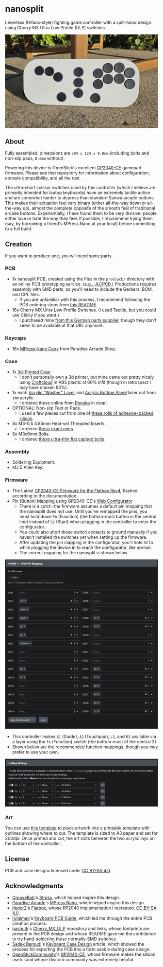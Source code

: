 # nanosplit

Leverless (Hitbox-style) fighting game controller with a split-hand design using Cherry MX Ultra Low Profile (ULP) switches.

![Front view of the nanosplit controller](./images/controller.png)

## About

Fully assembled, dimensions are `304 x 124 x 9.8mm` (including bolts and non-slip pads, `8.6mm` without).

Powering this device is OpenStick's excellent [GP2040-CE](https://github.com/OpenStickCommunity/GP2040-CE) gamepad firmware. Please see that repository for information about configuration, console compatibility, and all the rest.

The ultra-short scissor switches used by this controller (which I believe are primarily intended for laptop keyboards) have an extremely tactile action and are somewhat harder to depress than standard Sanwa arcade buttons. This makes their actuation feel very binary (either all-the-way down or all-the-way up), almost the complete opposite of the smooth feel of traditional arcade buttons. Experientially, I have found them to be very divisive: people either love or hate the way they feel. If possible, I recommend trying them (say, by borrowing a friend's MPress Nano at your local) before committing to a full build.

## Creation

If you want to produce one, you will need some parts.

### PCB

- 1x nanosplit PCB, created using the files in the `prod/pcb/` directory with an online PCB prototyping service. (e.g., [JLCPCB](https://jlcpcb.com/).) Productions requires assembly with SMD parts, so you'll need to include the Gerbers, BOM, and CPL files.
  - If you are unfamiliar with this process, I recommend following the PCB ordering steps from [this README](https://github.com/AlpenmeisterCustoms/MeisterboxS).
- 16x Cherry MX Ultra Low Profile Switches. (I used Tactile, but you could use Clicky if you want.)
  - I purchased mine [from this German parts supplier](https://www.reichelt.com/us/en/shop/product/cherry_mx_ultra_low_profile_rgb_pushbutton_module-335042?q=%2Fapi%2Fuser%2FcountrySelect%2Fen%2Fhttps%3A%2F%2Fwww.reichelt.com%2Fde%2Fen%2Fshop%2Fproduct%2Fcherry_mx_ultra_low_profile_rgb_pushbutton_module-335042), though they don't seem to be available at that URL anymore.

### Keycaps

- 16x [MPress Nano Caps](https://paradisearcadeshop.com/collections/mpress-nano) from Paradise Arcade Shop.

### Case

- 1x [3d-Printed Case](./prod/case/nochamfer.stl)
  - I don't personally own a 3d printer, but mine came out pretty nicely using [Craftcloud](https://craftcloud3d.com/) in ABS plastic at 60% infil (though in retrospect I may have chosen 80%).
- 1x each [Acrylic "Washer" Layer](./prod/case/acrylic_layer0_1mm.dxf) and [Acrylic Bottom Panel](./prod/case/acrylic_layer1_1mm.dxf) laser cut from `1mm` acrylic.
  - I ordered these online from [Ponoko](https://www.ponoko.com/) in clear.
- OPTIONAL: Non-slip Feet or Pads.
  - I used a few pieces cut from one of [these rolls of adhesive-backed silicon](https://www.amazon.com/dp/B09VFB7QVF).
- 8x M3-0.5 3.85mm Heat-set Threaded Inserts.
  - I ordered [these exact ones](https://www.amazon.com/dp/B077CL322T).
- 8x M3x6mm Bolts.
  - I ordered [these ultra-thin flat capped bolts](https://www.amazon.com/dp/B0C5M7M6ZM).

### Assembly

- Soldering Equipment.
- M2.5 Allen Key.

### Firmware

- The Latest [GP2040-CE Firmware for the Flatbox Rev4](https://github.com/OpenStickCommunity/GP2040-CE/releases/download/v0.7.11/GP2040-CE_0.7.11_FlatboxRev4.uf2), flashed according to the documentation.
- Pin (Button) Mapping using GP2040-CE's [Web Configurator](https://gp2040-ce.info/#/web-configurator)
  - There is a catch: the firmware assumes a default pin mapping that the nanosplit does not use. Until you've remapped the pins, you must hold down `Fn` (Function) (the bottom-most button in the central line) instead of `S2` (Start) when plugging in the controller to enter the configurator.
  - You could also short those switch contacts to ground manually if you haven't installed the switches yet when setting up the firmware.
  - After updating the pin mapping in the configurator, you'll hold `S2` to while plugging the device in to reach the configurator, like normal.
  - The correct mapping for the nanosplit is shown below.

![Default pip mapping in the GP2040 Web Configurator](./images/pin-mapping.png)

- This controller makes `A1` (Guide), `A2` (Touchpad), `L3`, and `R3` available via a layer using the `Fn` (Function) switch (the bottom-most of the central 3).
- Shown below are the recommended function mappings, though you may prefer to use your own.

![Default function shortcuts in the GP2040 Web Configurator](./images/function-mapping.png)

### Art

You can use [this template](./prod/art/template_A3_300dpi.psd) to place artwork into a printable template with outlines showing where to cut. The template is sized to A3 paper and set for 300dpi. Once printed and cut, the art slots between the two acrylic lays on the *bottom* of the controller.

## License

PCB and case designs licensed under [CC BY-SA 4.0](https://creativecommons.org/licenses/by/4.0/).

## Acknowledgments

- [GrooveBob](https://github.com/GroooveBob)'s [Stress](https://github.com/GroooveBob/Stress), which helped inspire this design.
- [Paradise Arcade](https://paradisearcadeshop.com/)'s [MPress Nano](https://paradisearcadeshop.com/products/mpress-nano-leverless-gaming-controller), which helped inspire this design.
- [jfedor2](https://github.com/jfedor2)'s [Flatbox](https://github.com/jfedor2/flatbox), whose RP2040 implementation I recreated. [CC BY-SA 4.0](https://creativecommons.org/licenses/by/4.0/).
- [ruiqimao](https://github.com/ruiqimao)'s [Keyboard PCB Guide](https://github.com/ruiqimao/keyboard-pcb-guide), which led me through the entire PCB creation process.
- [pashutk](https://github.com/pashutk)'s [Cherry_MX_ULP](https://github.com/pashutk/Cherry_MX_ULP) repository and links, whose footprints are present in the PCB design and whose README gave me the confidence to try hand-soldering these normally-SMD switches.
- [Sadek Baroudi](https://github.com/sadekbaroudi)'s [Keyboard Case Design](https://kbd.news/Keyboard-Case-Design-1764.html) article, which showed the process for exporting the PCB into a form usable during case design.
- [OpenStickCommunity](https://github.com/OpenStickCommunity)'s [GP2040-CE](https://github.com/OpenStickCommunity/GP2040-CE), whose firmware makes the silicon useful and whose Discord community was extremely helpful.
